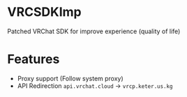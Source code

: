 # VRCSDKImp

Patched VRChat SDK for improve experience (quality of life)


# Features

* Proxy support (Follow system proxy)
* API Redirection  `api.vrchat.cloud` -> `vrcp.keter.us.kg`
